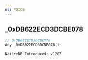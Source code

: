 ```yaml
---
ns: VOICE
---
```

## _0xDB622ECD3DCBE078

```c
// 0xDB622ECD3DCBE078
Any _0xDB622ECD3DCBE078();
```

```
NativeDB Introduced: v1207
```

